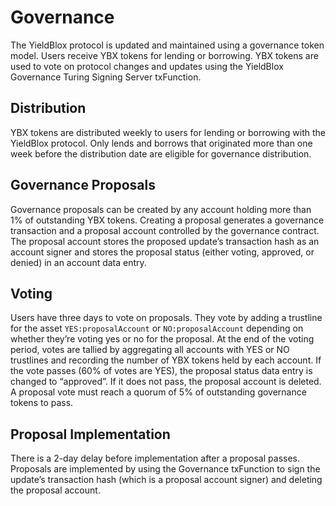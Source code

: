 # Governance
The YieldBlox protocol is updated and maintained using a governance token model. Users receive YBX tokens for lending or borrowing. YBX tokens are used to vote on protocol changes and updates using the YieldBlox Governance Turing Signing Server txFunction.

## Distribution
YBX tokens are distributed weekly to users for lending or borrowing with the YieldBlox protocol. Only lends and borrows that originated more than one week before the distribution date are eligible for governance distribution.

## Governance Proposals
Governance proposals can be created by any account holding more than 1% of outstanding YBX tokens. Creating a proposal generates a governance transaction and a proposal account controlled by the governance contract. The proposal account stores the proposed update’s transaction hash as an account signer and stores the proposal status (either voting, approved, or denied) in an account data entry.

## Voting
Users have three days to vote on proposals. They vote by adding a trustline for the asset `YES:proposalAccount` or `NO:proposalAccount` depending on whether they’re voting yes or no for the proposal. At the end of the voting period, votes are tallied by aggregating all accounts with YES or NO trustlines and recording the number of YBX tokens held by each account. If the vote passes (60% of votes are YES), the proposal status data entry is changed to “approved”. If it does not pass, the proposal account is deleted. A proposal vote must reach a quorum of 5% of outstanding governance tokens to pass.

## Proposal Implementation
There is a 2-day delay before implementation after a proposal passes. Proposals are implemented by using the Governance txFunction to sign the update’s transaction hash (which is a proposal account signer) and deleting the proposal account.


